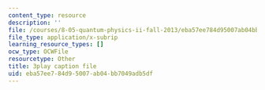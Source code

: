 ```yaml
---
content_type: resource
description: ''
file: /courses/8-05-quantum-physics-ii-fall-2013/eba57ee784d95007ab04bb7049adb5df_7Nrymx1ULis.vtt
file_type: application/x-subrip
learning_resource_types: []
ocw_type: OCWFile
resourcetype: Other
title: 3play caption file
uid: eba57ee7-84d9-5007-ab04-bb7049adb5df
---
```

